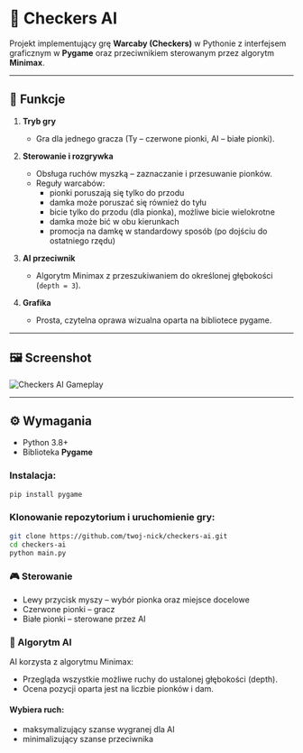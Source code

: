 # 🏁 Checkers AI  

Projekt implementujący grę **Warcaby (Checkers)** w Pythonie z interfejsem graficznym w **Pygame** oraz przeciwnikiem sterowanym przez algorytm **Minimax**.  

---

## 📌 Funkcje  

1. **Tryb gry**  
   - Gra dla jednego gracza (Ty – czerwone pionki, AI – białe pionki).  

2. **Sterowanie i rozgrywka**  
   - Obsługa ruchów myszką – zaznaczanie i przesuwanie pionków.  
   - Reguły warcabów:  
     - pionki poruszają się tylko do przodu  
     - damka może poruszać się również do tyłu  
     - bicie tylko do przodu (dla pionka), możliwe bicie wielokrotne  
     - damka może bić w obu kierunkach  
     - promocja na damkę w standardowy sposób (po dojściu do ostatniego rzędu)  

3. **AI przeciwnik**  
   - Algorytm Minimax z przeszukiwaniem do określonej głębokości (`depth = 3`).  

4. **Grafika**  
   - Prosta, czytelna oprawa wizualna oparta na bibliotece pygame.  

---

## 🖼️ Screenshot  
![Checkers AI Gameplay](assets/checkers.gif)  

---

## ⚙️ Wymagania  

- Python 3.8+  
- Biblioteka **Pygame**  

### Instalacja:  
```bash
pip install pygame
```

### Klonowanie repozytorium i uruchomienie gry:
```bash
git clone https://github.com/twoj-nick/checkers-ai.git
cd checkers-ai
python main.py
```

### 🎮 Sterowanie
- Lewy przycisk myszy – wybór pionka oraz miejsce docelowe
- Czerwone pionki – gracz
- Białe pionki – sterowane przez AI


### 🧠 Algorytm AI
AI korzysta z algorytmu Minimax:
- Przegląda wszystkie możliwe ruchy do ustalonej głębokości (depth).
- Ocena pozycji oparta jest na liczbie pionków i dam.
#### Wybiera ruch:
- maksymalizujący szanse wygranej dla AI
- minimalizujący szanse przeciwnika

